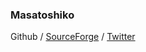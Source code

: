 ### Masatoshiko
Github / [SourceForge](https://sourceforge.net/u/masatoshiko) / [Twitter](https://twitter.com/masatoshiko1)
